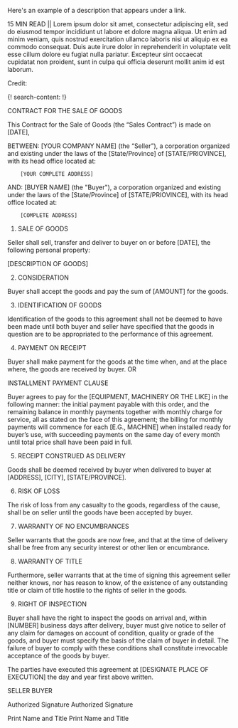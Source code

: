 Here's an example of a description that appears under a link.

15 MIN READ || Lorem ipsum dolor sit amet, consectetur adipiscing elit, sed do eiusmod tempor incididunt ut labore et dolore magna aliqua. Ut enim ad minim veniam, quis nostrud exercitation ullamco laboris nisi ut aliquip ex ea commodo consequat. Duis aute irure dolor in reprehenderit in voluptate velit esse cillum dolore eu fugiat nulla pariatur. Excepteur sint occaecat cupidatat non proident, sunt in culpa qui officia deserunt mollit anim id est laborum.

Credit: [ ]()


{! search-content: !}

CONTRACT FOR THE SALE OF GOODS



This Contract for the Sale of Goods (the “Sales Contract”) is made on [DATE],


BETWEEN:	[YOUR COMPANY NAME] (the “Seller”), a corporation organized and existing under the laws of the [State/Province] of [STATE/PRIOVINCE], with its head office located at:

		[YOUR COMPLETE ADDRESS]


AND:	[BUYER NAME] (the "Buyer"), a corporation organized and existing under the laws of the [State/Province] of [STATE/PRIOVINCE], with its head office located at:

		[COMPLETE ADDRESS]


1.	SALE OF GOODS

Seller shall sell, transfer and deliver to buyer on or before [DATE], the following personal property:

[DESCRIPTION OF GOODS]


2.	CONSIDERATION

Buyer shall accept the goods and pay the sum of [AMOUNT] for the goods.


3.	IDENTIFICATION OF GOODS

Identification of the goods to this agreement shall not be deemed to have been made until both buyer and seller have specified that the goods in question are to be appropriated to the performance of this agreement.


4.	PAYMENT ON RECEIPT

Buyer shall make payment for the goods at the time when, and at the place where, the goods are received by buyer.
OR

INSTALLMENT PAYMENT CLAUSE

Buyer agrees to pay for the [EQUIPMENT, MACHINERY OR THE LIKE] in the following manner: the initial payment payable with this order, and the remaining balance in monthly payments together with monthly charge for service, all as stated on the face of this agreement; the billing for monthly payments will commence for each [E.G., MACHINE] when installed ready for buyer’s use, with succeeding payments on the same day of every month until total price shall have been paid in full.


5.	RECEIPT CONSTRUED AS DELIVERY

Goods shall be deemed received by buyer when delivered to buyer at [ADDRESS], [CITY], [STATE/PROVINCE].


6.	RISK OF LOSS

The risk of loss from any casualty to the goods, regardless of the cause, shall be on seller until the goods have been accepted by buyer.


7.	WARRANTY OF NO ENCUMBRANCES

Seller warrants that the goods are now free, and that at the time of delivery shall be free from any security interest or other lien or encumbrance.


8.	WARRANTY OF TITLE

Furthermore, seller warrants that at the time of signing this agreement seller neither knows, nor has reason to know, of the existence of any outstanding title or claim of title hostile to the rights of seller in the goods.


9.	RIGHT OF INSPECTION

Buyer shall have the right to inspect the goods on arrival and, within [NUMBER] business days after delivery, buyer must give notice to seller of any claim for damages on account of condition, quality or grade of the goods, and buyer must specify the basis of the claim of buyer in detail. The failure of buyer to comply with these conditions shall constitute irrevocable acceptance of the goods by buyer.


The parties have executed this agreement at [DESIGNATE PLACE OF EXECUTION] the day and year first above written.


SELLER						BUYER




													
Authorized Signature	Authorized Signature


													
Print Name and Title	Print Name and Title



